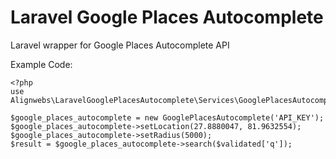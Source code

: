 # Laravel Google Places Autocomplete
Laravel wrapper for Google Places Autocomplete API

Example Code:
```
<?php
use Alignwebs\LaravelGooglePlacesAutocomplete\Services\GooglePlacesAutocomplete;

$google_places_autocomplete = new GooglePlacesAutocomplete('API_KEY');
$google_places_autocomplete->setLocation(27.8880047, 81.9632554);
$google_places_autocomplete->setRadius(5000);
$result = $google_places_autocomplete->search($validated['q']);
```